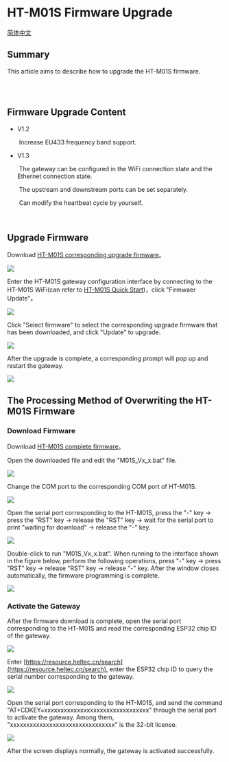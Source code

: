 # HT-M01S Firmware Upgrade

[简体中文](https://heltec-automation.readthedocs.io/zh_CN/latest/gateway/ht-m01s/update_firmware.html)


## Summary

This article aims to describe how to upgrade the HT-M01S firmware.

```Tip:: Since the V1.2 version of the firmware has added the HT-M01S to support frequency bands, when V1.1 and below are upgraded to V1.2 and above, the HT-M01S will display incorrect frequency bands in the web configuration interface, but It does not affect normal use. At this time, the frequency band is subject to serial port printing and screen display. For the solution, please refer to "HT-M01S firmware overwrite processing method" below.

```

&nbsp;

## Firmware Upgrade Content

- V1.2

  ​	Increase EU433 frequency band support.

- V1.3

  ​	The gateway can be configured in the WiFi connection state and the Ethernet connection state.

  ​	The upstream and downstream ports can be set separately.

  ​	Can modify the heartbeat cycle by yourself.

&nbsp;

## Upgrade Firmware

Download [HT-M01S corresponding upgrade firmware](https://resource.heltec.cn/download/HT-M01S/firmware)。

![](img/update_firmware/01.png)

Enter the HT-M01S gateway configuration interface by connecting to the HT-M01S WiFi(can refer to [HT-M01S Quick Start](https://heltec-automation-docs.readthedocs.io/en/latest/gateway/ht-m01s/quick_start.html))，click "Firmwaer Update"。

![](img/update_firmware/02.png)

Click "Select firmware" to select the corresponding upgrade firmware that has been downloaded, and click "Update" to upgrade.

![](img/update_firmware/03.png)

After the upgrade is complete, a corresponding prompt will pop up and restart the gateway.

![](img/update_firmware/04.png)

## The Processing Method of Overwriting the HT-M01S Firmware

### Download Firmware

Download [HT-M01S complete firmware](https://resource.heltec.cn/download/HT-M01S/firmware/complete_firmware)。

Open the downloaded file and edit the "M01S_Vx_x.bat" file.

![](img/update_firmware/05.png)

Change the COM port to the corresponding COM port of HT-M01S.

![](img/update_firmware/06.png)

Open the serial port corresponding to the HT-M01S, press the "-" key -> press the "RST" key -> release the "RST" key -> wait for the serial port to print "waiting for download" -> release the "-" key.

![](img/update_firmware/07.png)

Double-click to run "M01S_Vx_x.bat". When running to the interface shown in the figure below, perform the following operations, press "-" key -> press "RST" key -> release "RST" key -> release "-" key. After the window closes automatically, the firmware programming is complete.

![](img/update_firmware/08.png)

### Activate the Gateway

After the firmware download is complete, open the serial port corresponding to the HT-M01S and read the corresponding ESP32 chip ID of the gateway.

![](img/update_firmware/09.png)

Enter [https://resource.heltec.cn/search](https://resource.heltec.cn/search), enter the ESP32 chip ID to query the serial number corresponding to the gateway.

![](img/update_firmware/10.png)

Open the serial port corresponding to the HT-M01S, and send the command "AT+CDKEY=xxxxxxxxxxxxxxxxxxxxxxxxxxxxxxxx" through the serial port to activate the gateway. Among them, "xxxxxxxxxxxxxxxxxxxxxxxxxxxxxxxx" is the 32-bit license.

![](img/update_firmware/11.png)

After the screen displays normally, the gateway is activated successfully.

